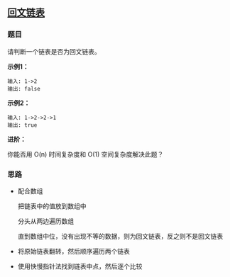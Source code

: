 ## [回文链表](<https://leetcode-cn.com/problems/palindrome-linked-list/>)

### 题目

请判断一个链表是否为回文链表。

**示例1：**

```
输入: 1->2
输出: false
```

**示例2：**

```
输入: 1->2->2->1
输出: true
```

**进阶：**

你能否用 O(n) 时间复杂度和 O(1) 空间复杂度解决此题？

### 思路

+ 配合数组

  把链表中的值放到数组中

  分头从两边遍历数组

  直到数组中位，没有出现不等的数据，则为回文链表，反之则不是回文链表

+ 将原始链表翻转，然后顺序遍历两个链表

+ 使用快慢指针法找到链表中点，然后逐个比较
